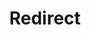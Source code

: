 ﻿---
layout: src/layouts/Redirect.astro
title: Redirect
redirect: https://yamldoc.liuyan.wang/docs/octopus-rest-api/cli/octopus-account-ssh-create
pubDate:  2023-01-01
navSearch: false
navSitemap: false
navMenu: false
---
